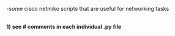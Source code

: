 -some cisco netmiko scripts that are useful for networking tasks <br /><br />

 <b>1) see  # comments in each individual .py file <br /><br /> </b>


